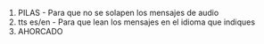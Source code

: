 1. PILAS - Para que no se solapen los mensajes de audio
2. tts es/en - Para que lean los mensajes en el idioma que indiques
3. AHORCADO
